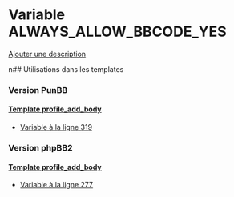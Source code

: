 # Variable ALWAYS_ALLOW_BBCODE_YES
[Ajouter une description](https://fa-tvars.appspot.com/ALWAYS_ALLOW_BBCODE_YES)

n## Utilisations dans les templates

### Version PunBB

#### [Template profile_add_body](punbb/profile_add_body.md)
* [Variable à la ligne 319](../punbb/profile_add_body.tpl#L319)

### Version phpBB2

#### [Template profile_add_body](subsilver/profile_add_body.md)
* [Variable à la ligne 277](../subsilver/profile_add_body.tpl#L277)